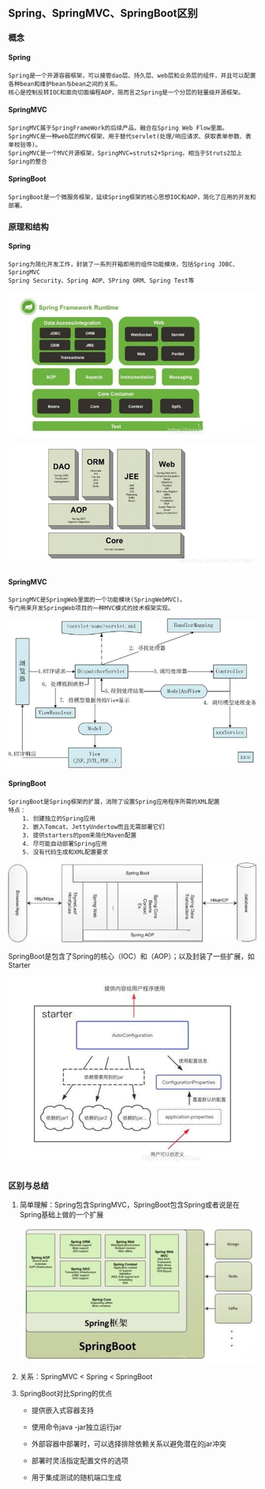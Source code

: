## Spring、SpringMVC、SpringBoot区别

### 概念

#### Spring

    Spring是一个开源容器框架，可以接管dao层、持久层、web层和业务层的组件，并且可以配置各种bean和维护bean与bean之间的关系。
    核心是控制反转IOC和面向切面编程AOP，简而言之Spring是一个分层的轻量级开源框架。

#### SpringMVC

    SpringMVC属于SpringFrameWork的后续产品，融合在Spring Web Flow里面。
    SpringMVC是一种web层的MVC框架，用于替代servlet(处理/响应请求、获取表单参数、表单校验等)。
    SpringMVC是一个MVC开源框架，SpringMVC=struts2+Spring，相当于Struts2加上Spring的整合

#### SpringBoot

    SpringBoot是一个微服务框架，延续Spring框架的核心思想IOC和AOP，简化了应用的开发和部署。

### 原理和结构

#### Spring

    Spring为简化开发工作，封装了一系列开箱即用的组件功能模块，包括Spring JDBC、SpringMVC
    Spring Security、Spring AOP、SPring ORM、Spring Test等

![SpringInfrastructure.png](images/SpringInfrastructure.png)

![SpringInfrastructureSimple.png](images/SpringInfrastructureSimple.png)

#### SpringMVC

    SpringMVC是SpringWeb里面的一个功能模块(SpringWebMVC)。
    专门用来开发SpringWeb项目的一种MVC模式的技术框架实现。

![SpringMVCInfrastructure.png](images/SpringMVCInfrastructure.png)

#### SpringBoot

    SpringBoot是Spring框架的扩展，消除了设置Spring应用程序所需的XML配置
    特点：
        1. 创建独立的Spring应用
        2. 嵌入Tomcat、JettyUndertow而且无需部署它们
        3. 提供starters的pom来简化Maven配置
        4. 尽可能自动部署Spring应用
        5. 没有代码生成和XML配置要求

![SpringBootInfrastructure.png](images/SpringBootInfrastructure.png)

SpringBoot是包含了Spring的核心（IOC）和（AOP）；以及封装了一些扩展，如Starter

![SpringBootInfrastructureSimple.png](images/SpringBootInfrastructureSimple.png)

### 区别与总结

1. 简单理解：Spring包含SpringMVC，SpringBoot包含Spring或者说是在Spring基础上做的一个扩展

    ![SpringMVCBootSummary.png](images/SpringMVCBootSummary.png)

2. 关系：SpringMVC < Spring < SpringBoot

3. SpringBoot对比Spring的优点

    * 提供嵌入式容器支持
    
    * 使用命令java -jar独立运行jar
      
    * 外部容器中部署时，可以选择排除依赖关系以避免潜在的jar冲突 
   
    * 部署时灵活指定配置文件的选项
    
    * 用于集成测试的随机端口生成
